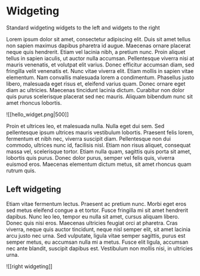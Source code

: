 # Widgeting
Standard widgeting widgets to the left and widgets to the right

Lorem ipsum dolor sit amet, consectetur adipiscing elit. Duis sit amet tellus non sapien maximus dapibus pharetra id augue. Maecenas ornare placerat neque quis hendrerit. Etiam vel lacinia nibh, a pretium nunc. Proin aliquet tellus in sapien iaculis, ut auctor nulla accumsan. Pellentesque viverra nisi at mauris venenatis, et volutpat elit varius. Donec efficitur accumsan diam, sed fringilla velit venenatis et. Nunc vitae viverra elit. Etiam mollis in sapien vitae elementum. Nam convallis malesuada lorem a condimentum. Phasellus justo libero, malesuada eget risus et, eleifend varius quam. Donec ornare eget diam ac ultricies. Maecenas tincidunt lacinia dictum. Curabitur non dolor quis purus scelerisque placerat sed nec mauris. Aliquam bibendum nunc sit amet rhoncus lobortis.

![[hello_widget.png|500]]

Proin et ultrices leo, et malesuada nulla. Nulla eget dui sem. Sed pellentesque ipsum ultrices mauris vestibulum lobortis. Praesent felis lorem, fermentum et nibh nec, viverra suscipit diam. Pellentesque non dui commodo, ultrices nunc id, facilisis nisl. Etiam non risus aliquet, consequat massa vel, scelerisque tortor. Etiam nulla quam, sagittis quis porta sit amet, lobortis quis purus. Donec dolor purus, semper vel felis quis, viverra euismod eros. Maecenas elementum dictum metus, sit amet rhoncus quam rutrum quis.

## Left widgeting

Etiam vitae fermentum lectus. Praesent ac pretium nunc. Morbi eget eros sed metus eleifend congue a et tortor. Fusce fringilla mi sit amet hendrerit dapibus. Nunc leo leo, tempor eu nulla sit amet, cursus aliquam libero. Donec quis nisi eros. Maecenas ultricies feugiat orci at pharetra. Cras viverra, neque quis auctor tincidunt, neque nisl semper elit, sit amet lacinia arcu justo nec urna. Sed vulputate, ligula vitae semper sagittis, purus est semper metus, eu accumsan nulla mi a metus. Fusce elit ligula, accumsan nec ante blandit, suscipit dapibus est. Vestibulum non mollis nisi, in ultricies urna.

![[right widgeting]]

